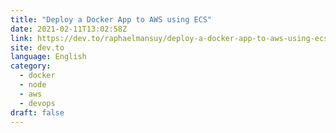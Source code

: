 ```yaml
---
title: "Deploy a Docker App to AWS using ECS"
date: 2021-02-11T13:02:58Z
link: https://dev.to/raphaelmansuy/deploy-a-docker-app-to-aws-using-ecs-3i1g?utm_medium=RSS&utm_source=news.12bit.vn
site: dev.to
language: English
category:
  - docker
  - node
  - aws
  - devops
draft: false
---
```


